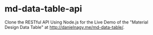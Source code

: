# md-data-table-api
Clone the RESTful API Using Node.js for the Live Demo of the "Material Design Data Table" at http://danielnagy.me/md-data-table/.
